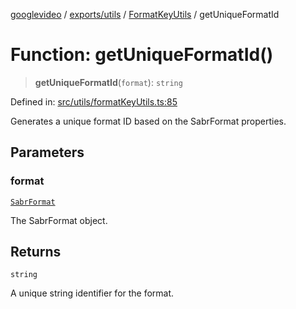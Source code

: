 [googlevideo](../../../../../README.md) / [exports/utils](../../../README.md) / [FormatKeyUtils](../README.md) / getUniqueFormatId

# Function: getUniqueFormatId()

> **getUniqueFormatId**(`format`): `string`

Defined in: [src/utils/formatKeyUtils.ts:85](https://github.com/LuanRT/googlevideo/blob/5b84100979befab767d819a9606dde964d469341/src/utils/formatKeyUtils.ts#L85)

Generates a unique format ID based on the SabrFormat properties.

## Parameters

### format

[`SabrFormat`](../../../../../types/shared/interfaces/SabrFormat.md)

The SabrFormat object.

## Returns

`string`

A unique string identifier for the format.

